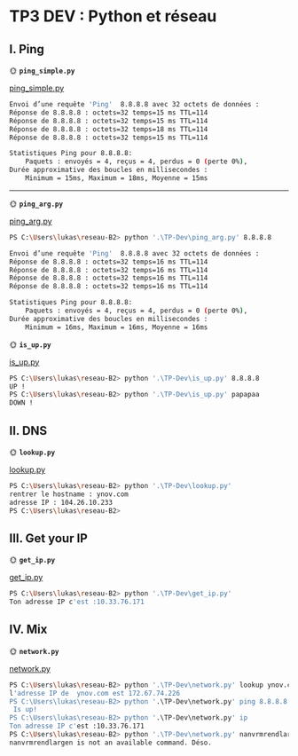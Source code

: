 # TP3 DEV : Python et réseau

## I. Ping

🌞 **`ping_simple.py`**

[ping_simple.py](python/ping_simple.py)

```bash
Envoi d’une requête 'Ping'  8.8.8.8 avec 32 octets de données :
Réponse de 8.8.8.8 : octets=32 temps=15 ms TTL=114
Réponse de 8.8.8.8 : octets=32 temps=15 ms TTL=114
Réponse de 8.8.8.8 : octets=32 temps=18 ms TTL=114
Réponse de 8.8.8.8 : octets=32 temps=15 ms TTL=114

Statistiques Ping pour 8.8.8.8:
    Paquets : envoyés = 4, reçus = 4, perdus = 0 (perte 0%),
Durée approximative des boucles en millisecondes :
    Minimum = 15ms, Maximum = 18ms, Moyenne = 15ms
```

---

🌞 **`ping_arg.py`**

[ping_arg.py](python/ping_arg.py)

```bash
PS C:\Users\lukas\reseau-B2> python '.\TP-Dev\ping_arg.py' 8.8.8.8

Envoi d’une requête 'Ping'  8.8.8.8 avec 32 octets de données :
Réponse de 8.8.8.8 : octets=32 temps=16 ms TTL=114
Réponse de 8.8.8.8 : octets=32 temps=16 ms TTL=114
Réponse de 8.8.8.8 : octets=32 temps=16 ms TTL=114
Réponse de 8.8.8.8 : octets=32 temps=16 ms TTL=114

Statistiques Ping pour 8.8.8.8:
    Paquets : envoyés = 4, reçus = 4, perdus = 0 (perte 0%),
Durée approximative des boucles en millisecondes :
    Minimum = 16ms, Maximum = 16ms, Moyenne = 16ms
```

🌞 **`is_up.py`**

[is_up.py](python/is_up.py)

```bash
PS C:\Users\lukas\reseau-B2> python '.\TP-Dev\is_up.py' 8.8.8.8
UP !
PS C:\Users\lukas\reseau-B2> python '.\TP-Dev\is_up.py' papapaa
DOWN !
```

## II. DNS

🌞 **`lookup.py`**

[lookup.py](lookup.py)

```bash
PS C:\Users\lukas\reseau-B2> python '.\TP-Dev\lookup.py'
rentrer le hostname : ynov.com
adresse IP : 104.26.10.233
PS C:\Users\lukas\reseau-B2> 
```

## III. Get your IP

🌞 **`get_ip.py`**

[get_ip.py](get_ip.py)

```bash
PS C:\Users\lukas\reseau-B2> python '.\TP-Dev\get_ip.py'
Ton adresse IP c'est :10.33.76.171
```

## IV. Mix

🌞 **`network.py`**

[network.py](network.py)

```bash
PS C:\Users\lukas\reseau-B2> python '.\TP-Dev\network.py' lookup ynov.com
l'adresse IP de  ynov.com est 172.67.74.226
PS C:\Users\lukas\reseau-B2> python '.\TP-Dev\network.py' ping 8.8.8.8
 Is up!
PS C:\Users\lukas\reseau-B2> python '.\TP-Dev\network.py' ip
Ton adresse IP c'est :10.33.76.171
PS C:\Users\lukas\reseau-B2> python '.\TP-Dev\network.py' nanvrmrendlargen 
nanvrmrendlargen is not an available command. Déso.
```
